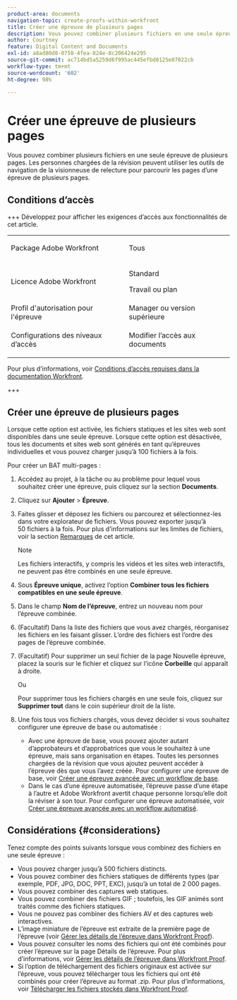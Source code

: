 ```yaml
---
product-area: documents
navigation-topic: create-proofs-within-workfront
title: Créer une épreuve de plusieurs pages
description: Vous pouvez combiner plusieurs fichiers en une seule épreuve de plusieurs pages. Les personnes chargées de la révision peuvent utiliser les outils de navigation de la visionneuse de relecture pour parcourir les pages d’une épreuve de plusieurs pages.
author: Courtney
feature: Digital Content and Documents
exl-id: a8ad80d8-0758-4fea-824e-8c206424e295
source-git-commit: ac714bd5a5259d6f995ac445efbd0125e07022cb
workflow-type: tm+mt
source-wordcount: '602'
ht-degree: 98%

---
```


# Créer une épreuve de plusieurs pages

Vous pouvez combiner plusieurs fichiers en une seule épreuve de plusieurs pages. Les personnes chargées de la révision peuvent utiliser les outils de navigation de la visionneuse de relecture pour parcourir les pages d’une épreuve de plusieurs pages.

## Conditions d’accès

+++ Développez pour afficher les exigences d’accès aux fonctionnalités de cet article.

<table style="table-layout:auto"> 
 <col> 
 <col> 
 <tbody> 
  <tr> 
   <td role="rowheader">Package Adobe Workfront</td> 
   <td> <p>Tous</p> </td> 
  </tr> 
  <tr> 
   <td role="rowheader">Licence Adobe Workfront</td> 
   <td>
   <p>Standard</p>
    <p>Travail ou plan</p> </td> 
  </tr> 
  <tr> 
   <td role="rowheader">Profil d'autorisation pour l'épreuve </td> 
   <td>Manager ou version supérieure</td> 
  </tr> 
  <tr> 
   <td role="rowheader">Configurations des niveaux d’accès</td> 
   <td> <p>Modifier l’accès aux documents</p> </td> 
  </tr> 
 </tbody> 
</table>

Pour plus d’informations, voir [Conditions d’accès requises dans la documentation Workfront](/help/quicksilver/administration-and-setup/add-users/access-levels-and-object-permissions/access-level-requirements-in-documentation.md).

+++

## Créer une épreuve de plusieurs pages

Lorsque cette option est activée, les fichiers statiques et les sites web sont disponibles dans une seule épreuve. Lorsque cette option est désactivée, tous les documents et sites web sont générés en tant qu’épreuves individuelles et vous pouvez charger jusqu’à 100 fichiers à la fois.

Pour créer un BAT multi-pages :

1. Accédez au projet, à la tâche ou au problème pour lequel vous souhaitez créer une épreuve, puis cliquez sur la section **Documents**.
1. Cliquez sur **Ajouter** > **Épreuve**.
1. Faites glisser et déposez les fichiers ou parcourez et sélectionnez-les dans votre explorateur de fichiers. Vous pouvez exporter jusqu’à 50 fichiers à la fois. Pour plus d’informations sur les limites de fichiers, voir la section [Remarques](#considerations) de cet article.

   >[!NOTE]
   >
   >Les fichiers interactifs, y compris les vidéos et les sites web interactifs, ne peuvent pas être combinés en une seule épreuve.

1. Sous **Épreuve unique**, activez l’option **Combiner tous les fichiers compatibles en une seule épreuve**.
1. Dans le champ **Nom de l’épreuve**, entrez un nouveau nom pour l’épreuve combinée.
1. (Facultatif) Dans la liste des fichiers que vous avez chargés, réorganisez les fichiers en les faisant glisser. L’ordre des fichiers est l’ordre des pages de l’épreuve combinée.
1. (Facultatif) Pour supprimer un seul fichier de la page Nouvelle épreuve, placez la souris sur le fichier et cliquez sur l’icône **Corbeille** qui apparaît à droite.

   Ou

   Pour supprimer tous les fichiers chargés en une seule fois, cliquez sur **Supprimer tout** dans le coin supérieur droit de la liste.

1. Une fois tous vos fichiers chargés, vous devez décider si vous souhaitez configurer une épreuve de base ou automatisée :

   * Avec une épreuve de base, vous pouvez ajouter autant d’approbateurs et d’approbatrices que vous le souhaitez à une épreuve, mais sans organisation en étapes. Toutes les personnes chargées de la révision que vous ajoutez peuvent accéder à l’épreuve dès que vous l’avez créée. Pour configurer une épreuve de base, voir [Créer une épreuve avancée avec un workflow de base](../../../review-and-approve-work/proofing/creating-proofs-within-workfront/configure-basic-proof-workflow.md).
   * Dans le cas d’une épreuve automatisée, l’épreuve passe d’une étape à l’autre et Adobe Workfront avertit chaque personne lorsqu’elle doit la réviser à son tour. Pour configurer une épreuve automatisée, voir [Créer une épreuve avancée avec un workflow automatisé](../../../review-and-approve-work/proofing/creating-proofs-within-workfront/create-automated-proof-workflow.md).

## Considérations {#considerations}

Tenez compte des points suivants lorsque vous combinez des fichiers en une seule épreuve :

* Vous pouvez charger jusqu’à 500 fichiers distincts.
* Vous pouvez combiner des fichiers statiques de différents types (par exemple, PDF, JPG, DOC, PPT, EXC), jusqu’à un total de 2 000 pages.
* Vous pouvez combiner des captures web statiques.
* Vous pouvez combiner des fichiers GIF ; toutefois, les GIF animés sont traités comme des fichiers statiques.
* Vous ne pouvez pas combiner des fichiers AV et des captures web interactives.
* L’image miniature de l’épreuve est extraite de la première page de l’épreuve (voir [Gérer les détails de l’épreuve dans Workfront Proof](../../../workfront-proof/wp-work-proofsfiles/manage-your-work/manage-proof-details.md)).
* Vous pouvez consulter les noms des fichiers qui ont été combinés pour créer l’épreuve sur la page Détails de l’épreuve. Pour plus d’informations, voir [Gérer les détails de l’épreuve dans Workfront Proof](../../../workfront-proof/wp-work-proofsfiles/manage-your-work/manage-proof-details.md).
* Si l’option de téléchargement des fichiers originaux est activée sur l’épreuve, vous pouvez télécharger tous les fichiers qui ont été combinés pour créer l’épreuve au format .zip. Pour plus d’informations, voir [Télécharger les fichiers stockés dans Workfront Proof](../../../workfront-proof/wp-work-proofsfiles/manage-your-work/download-files-stored.md).
